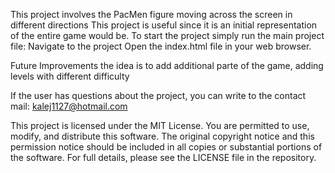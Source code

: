 This project involves the PacMen figure moving across the screen in different directions
This project is useful since it is an initial representation of the entire game would be. 
To start the project simply run the main project file:
Navigate to the project Open the index.html
file in your web browser.

Future Improvements the idea is to add additional parte of the game, adding levels with different difficulty

If the user has questions about the project, you can write to the contact mail: kalej1127@hotmail.com

This project is licensed under the MIT License. You are permitted to use, modify, and distribute this software. The original copyright notice and this permission notice should be included in all copies or substantial portions of the software. For full details, please see the LICENSE file in the repository.
